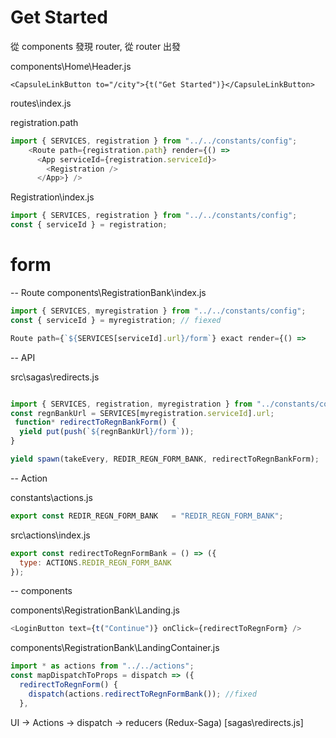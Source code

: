 # Get Started

從 components 發現 router, 從 router 出發

components\Home\Header.js

`<CapsuleLinkButton to="/city">{t("Get Started")}</CapsuleLinkButton>`

routes\index.js

registration.path
```js
import { SERVICES, registration } from "../../constants/config";
    <Route path={registration.path} render={() =>
      <App serviceId={registration.serviceId}>
        <Registration />
      </App>} />
```

Registration\index.js

```js
import { SERVICES, registration } from "../../constants/config";
const { serviceId } = registration;
```

# form

-- Route
components\RegistrationBank\index.js

```js
import { SERVICES, myregistration } from "../../constants/config";
const { serviceId } = myregistration; // fiexed

Route path={`${SERVICES[serviceId].url}/form`} exact render={() =>
```

-- API

src\sagas\redirects.js

```js

import { SERVICES, registration, myregistration } from "../constants/config";
const regnBankUrl = SERVICES[myregistration.serviceId].url;
 function* redirectToRegnBankForm() {
  yield put(push(`${regnBankUrl}/form`));
}

yield spawn(takeEvery, REDIR_REGN_FORM_BANK, redirectToRegnBankForm);
```

-- Action

constants\actions.js

```js
export const REDIR_REGN_FORM_BANK   = "REDIR_REGN_FORM_BANK";
```

src\actions\index.js

```js
export const redirectToRegnFormBank = () => ({
  type: ACTIONS.REDIR_REGN_FORM_BANK
});
```

-- components

components\RegistrationBank\Landing.js

```js
<LoginButton text={t("Continue")} onClick={redirectToRegnForm} />
```

components\RegistrationBank\LandingContainer.js

```js
import * as actions from "../../actions";
const mapDispatchToProps = dispatch => ({
  redirectToRegnForm() {
    dispatch(actions.redirectToRegnFormBank()); //fixed
  },
```

UI -> Actions -> dispatch -> reducers (Redux-Saga) [sagas\redirects.js]